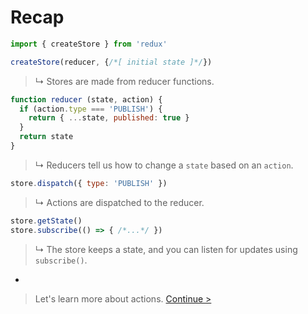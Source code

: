 # Recap


```js
import { createStore } from 'redux'

createStore(reducer, {/*[ initial state ]*/})
```

> ↳ Stores are made from reducer functions.

```js
function reducer (state, action) {
  if (action.type === 'PUBLISH') {
    return { ...state, published: true }
  }
  return state
}
```

> ↳ Reducers tell us how to change a `state` based on an `action`.

```js
store.dispatch({ type: 'PUBLISH' })
```

> ↳ Actions are dispatched to the reducer.

```js
store.getState()
store.subscribe(() => { /*...*/ })
```

> ↳ The store keeps a state, and you can listen for updates using `subscribe()`.

-

> Let's learn more about actions. [Continue >](../actions/README.md)
